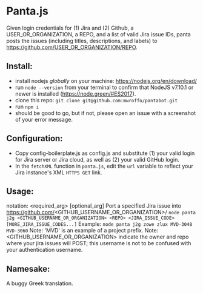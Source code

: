 # Panta.js
Given login credentials for (1) Jira and (2) Github, a USER_OR_ORGANIZATION, a REPO, and a list of valid Jira issue IDs, panta posts the issues (including titles, descriptions, and labels) to https://github.com/USER_OR_ORGANIZATION/REPO.

## Install:
* install nodejs _globally_ on your machine: https://nodejs.org/en/download/
* run `node --version` from your terminal to confirm that NodeJS v7.10.1 or newer is installed (https://node.green/#ES2017).
* clone this repo: `git clone git@github.com:mwroffo/pantabot.git`
* run `npm i`
* should be good to go, but if not, please open an issue with a screenshot of your error message.

## Configuration:
* Copy config-boilerplate.js as config.js and substitute (1) your valid login for Jira server or Jira cloud, as well as (2) your valid GitHub login.
* In the `fetchXML` function in `panta.js`, edit the `url` variable to reflect your Jira instance's XML `HTTPS GET` link.

## Usage:
notation: <required_arg> [optional_arg]
Port a specified Jira issue into https://github.com/<GITHUB_USERNAME_OR_ORGANIZATION>/<REPO>
`node panta j2g <GITHUB_USERNAME_OR_ORGANIZATION> <REPO> <JIRA_ISSUE_CODE> [MORE_JIRA_ISSUE_CODES...]`
Example: `node panta j2g zowe zlux MVD-3048 MVD-3060`
Note: 'MVD' is an example of a project prefix.
Note: <GITHUB_USERNAME_OR_ORGANIZATION> <REPO> indicate the owner and repo where your jira issues will POST; this username is not to be confused with your authentication username.

## Namesake:
A buggy Greek translation.
